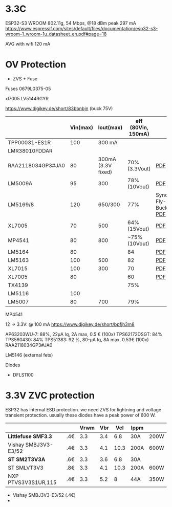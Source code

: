 # 3.3C

ESP32-S3 WROOM
802.11g, 54 Mbps, @18 dBm peak 297 mA
https://www.espressif.com/sites/default/files/documentation/esp32-s3-wroom-1_wroom-1u_datasheet_en.pdf#page=18

AVG with wifi 120 mA

# OV Protection

- ZVS + Fuse

Fuses
0679L0375-05

xl7005
LV5144RGYR

https://www.digikey.de/short/83bbnbjn (buck 75V)

|                   | Vin(max) | Iout(max)          | eff (80Vin, 150mA) |                                                                                                                                                       |
|-------------------|----------|--------------------|--------------------|-------------------------------------------------------------------------------------------------------------------------------------------------------|
| TPP00031-ES1R     | 100      | 300 mA             |                    |                                                                                                                                                       |
| LMR38010FDDAR     |          |                    |                    |                                                                                                                                                       |
| RAA2118034GP3#JA0 | 80       | 300mA (3.3V fixed) | 70%   (3.3Vout)    | [PDF](https://www.renesas.com/en/document/dst/raa211803-805-datasheet?r=25449141)                                                                     |
| LM5009A           | 95       | 300                | 78%  (10Vout)      | [PDF](https://www.ti.com/lit/ds/symlink/lm5009a.pdf)                                                                                                  |
| LM5169/8          | 120      | 650/300            | 77%                | Sync, Fly-Buck™ [PDF](https://www.ti.com/lit/ds/symlink/lm5168.pdf)                                                                                   |
| XL7005            | 70       | 500                | 64% (15Vout)       | [PDF](http://www.ksmcu.com/pdf/XL7005%20datasheet.pdf)                                                                                                |
| MP4541            | 80       | 800                | ~75%  (10Vout)     | [PDF](https://www.monolithicpower.com/en/documentview/productdocument/index/version/2/document_type/Datasheet/lang/en/sku/MP4541GN/document_id/9688/) |
| LM5164            | 80       |                    | 84                 | [PDF](https://www.ti.com/lit/ds/symlink/lm5164.pdf)                                                                                                   |                                                                           
| LM5163            | 100      | 500                | 82                 | [PDF](https://www.ti.com/lit/ds/symlink/lm5163.pdf)                                                                                                   |
| XL7015            | 100      | 300                | 70                 | [PDF](https://www.lcsc.com/datasheet/lcsc_datasheet_2409271802_XLSEMI-XL7015E1_C73013.pdf)                                                            |
| XL7005            | 80       |                    | 60                 | [PDF](https://www.lcsc.com/datasheet/lcsc_datasheet_1811081614_XLSEMI-XL7005A_C50848.pdf)                                                             |
| TX4139            |          |                    | 75%                |                                                                                                                                                       |
| LM5116            | 100      |                    |                    |                                                                                                                                                       |
| LM5007            | 80       | 700                | 79%                |                                                                                                                                                       |

MP4541

12 -> 3.3V: @ 100 mA
https://www.digikey.de/short/bpfjh3m8

AP63203WU-7: 88%, 22µA Iq, 2A max, 0.5 € (100x)
TPS62172DSGT: 84%
TPS560430: 84%
TPS51383: 92 %, 80-μA Iq, 8A max, 0.53€ (100x)
RAA2118034GP3#JA0

LM5146 (external fets)

Diodes

- DFLS1100

# 3.3V ZVC protection

ESP32 has internal ESD protection. we need ZVS for lightning and voltage transient protection.
usually these diodes have a peak power of 600 W.

|                       |     | Vrwm | Vbr | Vcl  | Ippm |      |
|-----------------------|-----|------|-----|------|------|------|
| **Littlefuse SMF3.3** | .4€ | 3.3  | 3.4 | 6.8  | 30A  | 200W |
| Vishay SMBJ3V3-E3/52  | .4€ | 3.3  | 4.1 | 10.3 | 200A | 600W |
| **ST SM2T3V3A**       | .6€ | 3.3  | 3.6 | 6.8  | 30A  |      |
| ST SMLVT3V3           | .8€ | 3.3  | 4.1 | 10.3 | 200A | 600W |
| NXP PTVS3V3S1UR,115   | .4€ | 3.3  | 5.2 | 8    | 44A  | 350W |

* Vishay SMBJ3V3-E3/52 (.4€)
* 

